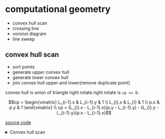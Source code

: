# computational geometry

+ convex hull scan
+ crossing line
+ voronoi diagram
+ line sweep

## convex hull scan

 + sort points
 + generate upper convex hull
 + generate lower convex hull
 + join convex hull upper and lower(remove duplicate point)

convex hull is union of triangle right rotate.right rotate is `cp <= 0`.

```math
cp = \begin{vmatrix}
L_{i-1}.x & L_{i-1}.y & 1 \\
L_{i}.x & L_{i} & 1 \\
p.x & p.y & 1
\end{vmatrix} \\
cp = (L_{i}.x - L_{i-1}.x)(p.y - L_{i-1}.y) - (L_{i}.y - L_{i-1}.y)(p.x - L_{i-1}.x)
```

[source code](./erlang_code/computational_geometry/convex_hull_scan.erl)

<details><summary>Convex hull scan</summary><div>

```erlang
-spec convex_hull(list(point)) -> list(point).
convex_hull(Points) when length(Points) < 4 -> Points;
convex_hull(Points) ->
    SortedPoints = sort_points(Points),
    UpperConvexHull = get_upper_convex_hull(SortedPoints),
    output_debug(convex_hull_scan, "Upper Convex Hull: ~w", [UpperConvexHull]),
    LowerConvexHull = get_lower_convex_hull(SortedPoints),
    output_debug(convex_hull_scan, "Lower Convex Hull: ~w", [LowerConvexHull]),
    join_convex_hull(UpperConvexHull, LowerConvexHull).
```

</div></details>